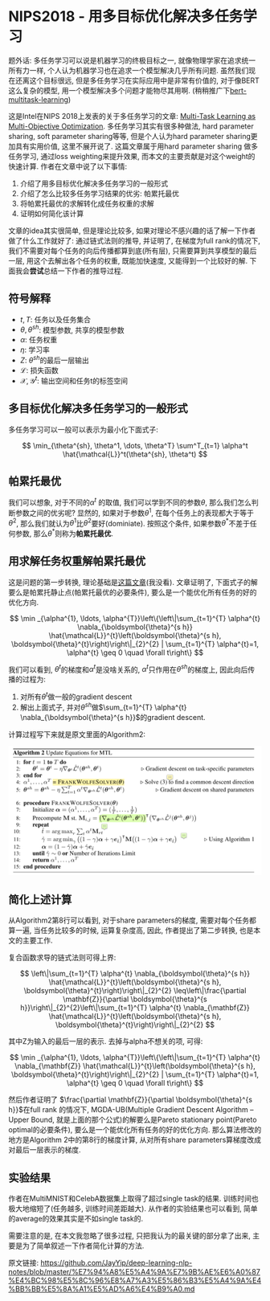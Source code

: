 # NIPS2018 - 用多目标优化解决多任务学习

题外话: 多任务学习可以说是机器学习的终极目标之一, 就像物理学家在追求统一所有力一样, 个人认为机器学习也在追求一个模型解决几乎所有问题. 虽然我们现在还离这个目标很远, 但是多任务学习在实际应用中是非常有价值的, 对于像BERT这么复杂的模型, 用一个模型解决多个问题才能物尽其用啊. (稍稍推广下[bert-multitask-learning](https://github.com/JayYip/bert-multitask-learning))

这是Intel在NIPS 2018上发表的关于多任务学习的文章: [Multi-Task Learning as Multi-Objective Optimization](https://arxiv.org/abs/1810.04650). 多任务学习其实有很多种做法, hard parameter sharing, soft parameter sharing等等, 但是个人认为hard parameter sharing更加具有实用价值, 这里不展开说了. 这篇文章属于用hard parameter sharing 做多任务学习, 通过loss weighting来提升效果, 而本文的主要贡献是对这个weight的快速计算. 作者在文章中说了以下事情:

1. 介绍了用多目标优化解决多任务学习的一般形式
2. 介绍了怎么比较多任务学习结果的优劣: 帕累托最优
3. 将帕累托最优的求解转化成任务权重的求解
4. 证明如何简化该计算

文章的idea其实很简单, 但是理论比较多, 如果对理论不感兴趣的话了解一下作者做了什么工作就好了: 通过链式法则的推导, 并证明了, 在梯度为full rank的情况下, 我们不需要对每个任务的向后传播都算到底(所有层), 只需要算到共享模型的最后一层, 用这个去解出各个任务的权重, 既能加快速度, 又能得到一个比较好的解. 下面我会**尝试**总结一下作者的推导过程.

## 符号解释

- $t, T$: 任务以及任务集合
- $\theta, \theta^{sh}$: 模型参数, 共享的模型参数
- $\alpha$: 任务权重
- $\eta$: 学习率
- $Z$: $\theta^{sh}$的最后一层输出
- $\mathcal{L}$: 损失函数
- $\mathcal{X}, \mathcal{Y}^t$: 输出空间和任务t的标签空间

## 多目标优化解决多任务学习的一般形式

多任务学习可以一般可以表示为最小化下面式子:

$$
\min_{\theta^{sh}, \theta^1, \dots, \theta^T} \sum^T_{t=1} \alpha^t \hat{\mathcal{L}}^t(\theta^{sh}, \theta^t)
$$

## 帕累托最优

我们可以想象, 对于不同的$\alpha^t$ 的取值, 我们可以学到不同的参数$\theta$, 那么我们怎么判断参数之间的优劣呢? 显然的, 如果对于参数$\theta^1$, 在每个任务上的表现都大于等于$\theta^2$, 那么我们就认为$\theta^1$比$\theta^2$要好(dominiate). 按照这个条件, 如果参数$\theta^{*}$不差于任何参数, 那么$\theta^{*}$则称为**帕累托最优**.

## 用求解任务权重解帕累托最优

这是问题的第一步转换, 理论基础是[这篇文章](https://www.sciencedirect.com/science/article/pii/S1631073X12000738)(我没看). 文章证明了, 下面式子的解要么是帕累托静止点(帕累托最优的必要条件), 要么是一个能优化所有任务的好的优化方向.

$$
\min _{\alpha^{1}, \ldots, \alpha^{T}}\left\{\left\|\sum_{t=1}^{T} \alpha^{t} \nabla_{\boldsymbol{\theta}^{s h}} \hat{\mathcal{L}}^{t}\left(\boldsymbol{\theta}^{s h}, \boldsymbol{\theta}^{t}\right)\right\|_{2}^{2} | \sum_{t=1}^{T} \alpha^{t}=1, \alpha^{t} \geq 0 \quad \forall t\right\}
$$

我们可以看到, $\theta^t$的梯度和$\alpha^t$是没啥关系的, $\alpha^t$只作用在$\theta^{sh}$的梯度上, 因此向后传播的过程为:

1. 对所有$\theta^t$做一般的gradient descent
2. 解出上面式子, 并对$\theta^{sh}$做$\sum_{t=1}^{T} \alpha^{t} \nabla_{\boldsymbol{\theta}^{s h}}$的gradient descent.

计算过程写下来就是原文里面的Algorithm2:

![image](img/多目标优化Algorithm2.png)

## 简化上述计算

从Algorithm2第8行可以看到, 对于share parameters的梯度, 需要对每个任务都算一遍, 当任务比较多的时候, 运算复杂度高, 因此, 作者提出了第二步转换, 也是本文的主要工作.

复合函数求导的链式法则可得上界:

$$
\left\|\sum_{t=1}^{T} \alpha^{t} \nabla_{\boldsymbol{\theta}^{s h}} \hat{\mathcal{L}}^{t}\left(\boldsymbol{\theta}^{s h}, \boldsymbol{\theta}^{t}\right)\right\|_{2}^{2} \leq\left\|\frac{\partial \mathbf{Z}}{\partial \boldsymbol{\theta}^{s h}}\right\|_{2}^{2}\left\|\sum_{t=1}^{T} \alpha^{t} \nabla_{\mathbf{Z}} \hat{\mathcal{L}}^{t}\left(\boldsymbol{\theta}^{s h}, \boldsymbol{\theta}^{t}\right)\right\|_{2}^{2}
$$

其中Z为输入的最后一层的表示. 去掉与alpha不想关的项, 可得:

$$
\min _{\alpha^{1}, \ldots, \alpha^{T}}\left\{\left\|\sum_{t=1}^{T} \alpha^{t} \nabla_{\mathbf{Z}} \hat{\mathcal{L}}^{t}\left(\boldsymbol{\theta}^{s h}, \boldsymbol{\theta}^{t}\right)\right\|_{2}^{2} | \sum_{t=1}^{T} \alpha^{t}=1, \alpha^{t} \geq 0 \quad \forall t\right\}
$$

然后作者证明了 $\frac{\partial \mathbf{Z}}{\partial \boldsymbol{\theta}^{s h}}$在full rank 的情况下, MGDA-UB(Multiple Gradient Descent Algorithm – Upper Bound, 就是上面的那个公式)的解要么是Pareto stationary point(Pareto optimal的必要条件), 要么是一个能优化所有任务的好的优化方向. 那么算法修改的地方是Algorithm 2中的第8行的梯度计算, 从对所有share parameters算梯度改成对最后一层表示的梯度.

## 实验结果

作者在MultiMNIST和CelebA数据集上取得了超过single task的结果. 训练时间也极大地缩短了(任务越多, 训练时间差距越大). 从作者的实验结果也可以看到, 简单的average的效果其实是不如single task的.

需要注意的是, 在本文我忽略了很多过程, 只把我认为的最关键的部分拿了出来, 主要是为了简单叙述一下作者简化计算的方法. 

原文链接: https://github.com/JayYip/deep-learning-nlp-notes/blob/master/%E7%94%A8%E5%A4%9A%E7%9B%AE%E6%A0%87%E4%BC%98%E5%8C%96%E8%A7%A3%E5%86%B3%E5%A4%9A%E4%BB%BB%E5%8A%A1%E5%AD%A6%E4%B9%A0.md